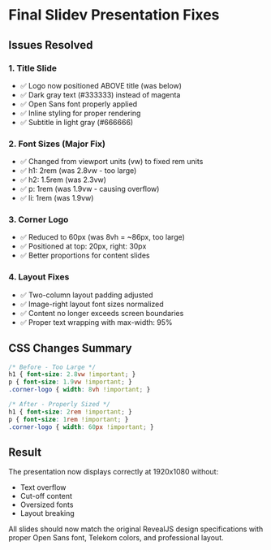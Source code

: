 # Final Slidev Presentation Fixes

## Issues Resolved

### 1. Title Slide
- ✅ Logo now positioned ABOVE title (was below)
- ✅ Dark gray text (#333333) instead of magenta
- ✅ Open Sans font properly applied
- ✅ Inline styling for proper rendering
- ✅ Subtitle in light gray (#666666)

### 2. Font Sizes (Major Fix)
- ✅ Changed from viewport units (vw) to fixed rem units
- ✅ h1: 2rem (was 2.8vw - too large)
- ✅ h2: 1.5rem (was 2.3vw)
- ✅ p: 1rem (was 1.9vw - causing overflow)
- ✅ li: 1rem (was 1.9vw)

### 3. Corner Logo
- ✅ Reduced to 60px (was 8vh = ~86px, too large)
- ✅ Positioned at top: 20px, right: 30px
- ✅ Better proportions for content slides

### 4. Layout Fixes
- ✅ Two-column layout padding adjusted
- ✅ Image-right layout font sizes normalized
- ✅ Content no longer exceeds screen boundaries
- ✅ Proper text wrapping with max-width: 95%

## CSS Changes Summary

```css
/* Before - Too Large */
h1 { font-size: 2.8vw !important; }
p { font-size: 1.9vw !important; }
.corner-logo { width: 8vh !important; }

/* After - Properly Sized */
h1 { font-size: 2rem !important; }
p { font-size: 1rem !important; }
.corner-logo { width: 60px !important; }
```

## Result
The presentation now displays correctly at 1920x1080 without:
- Text overflow
- Cut-off content
- Oversized fonts
- Layout breaking

All slides should now match the original RevealJS design specifications with proper Open Sans font, Telekom colors, and professional layout.